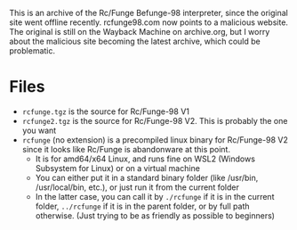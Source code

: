 This is an archive of the Rc/Funge Befunge-98 interpreter, since the original site went offline recently. 
rcfunge98.com now points to a malicious website. The original is still on the Wayback Machine on archive.org, but I worry about the malicious site becoming the latest archive, which
could be problematic.

# Files
- `rcfunge.tgz` is the source for Rc/Funge-98 V1
- `rcfunge2.tgz` is the source for Rc/Funge-98 V2. This is probably the one you want
- `rcfunge` (no extension) is a precompiled linux binary for Rc/Funge-98 V2 since it looks like Rc/Funge is abandonware at this point.
  - It is for amd64/x64 Linux, and runs fine on WSL2 (Windows Subsystem for Linux) or on a virtual machine
  - You can either put it in a standard binary folder (like /usr/bin, /usr/local/bin, etc.), or just run it from the current folder
  - In the latter case, you can call it by `./rcfunge` if it is in the current folder, `../rcfunge` if it is in the parent folder, or by full path otherwise. (Just trying to be as friendly as possible to beginners)
